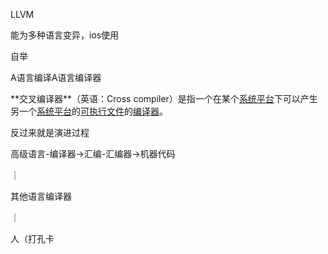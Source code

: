 LLVM

能为多种语言变异，ios使用

自举

A语言编译A语言编译器

\*\*交叉编译器\*\*（英语：Cross compiler）是指一个在某个[系统平台](https://zh.wikipedia.org/wiki/%E7%B3%BB%E7%BB%9F%E5%B9%B3%E5%8F%B0)下可以产生另一个[系统平台](https://zh.wikipedia.org/wiki/%E7%B3%BB%E7%BB%9F%E5%B9%B3%E5%8F%B0)的[可执行文件](https://zh.wikipedia.org/wiki/%E5%8F%AF%E6%89%A7%E8%A1%8C%E6%96%87%E4%BB%B6)的[编译器](https://zh.wikipedia.org/wiki/%E7%BC%96%E8%AF%91%E5%99%A8)。

反过来就是演进过程

高级语言-编译器->汇编-汇编器->机器代码

 ｜

其他语言编译器

｜

人（打孔卡